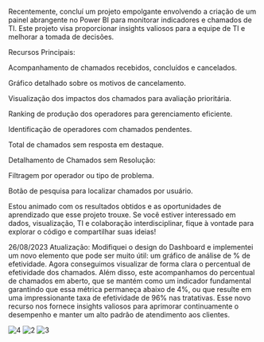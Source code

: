 Recentemente, concluí um projeto empolgante envolvendo a criação de um painel abrangente no Power BI para monitorar indicadores e chamados de TI. Este projeto visa proporcionar insights valiosos para a equipe de TI e melhorar a tomada de decisões.

Recursos Principais:

Acompanhamento de chamados recebidos, concluídos e cancelados.

Gráfico detalhado sobre os motivos de cancelamento.

Visualização dos impactos dos chamados para avaliação prioritária.

Ranking de produção dos operadores para gerenciamento eficiente.

Identificação de operadores com chamados pendentes.

Total de chamados sem resposta em destaque.

Detalhamento de Chamados sem Resolução:

Filtragem por operador ou tipo de problema.

Botão de pesquisa para localizar chamados por usuário.

Estou animado com os resultados obtidos e as oportunidades de aprendizado que esse projeto trouxe. Se você estiver interessado em dados, visualização, TI e colaboração interdisciplinar, fique à vontade para explorar o código e compartilhar suas ideias!

26/08/2023 Atualização: Modifiquei o design do Dashboard e implementei um novo elemento que pode ser muito útil: um gráfico de análise de % de efetividade. Agora conseguimos visualizar de forma clara o percentual de efetividade dos chamados. Além disso, este acompanhamos do percentual de chamados em aberto, que se mantém como um indicador fundamental garantindo que essa métrica permaneça abaixo de 4%, ou que resulte em uma impressionante taxa de efetividade de 96% nas tratativas. Esse novo recurso nos fornece insights valiosos para aprimorar continuamente o  desempenho e manter um alto padrão de atendimento aos clientes.


![4](https://github.com/GleisonAmorim/dash/assets/54336609/e893ec44-4664-4463-93ae-e4fe4e269391)
![2](https://github.com/GleisonAmorim/Dashboard-AcompanhamentoTI-PowerBi/assets/54336609/95091345-885e-4c5a-8b2d-e26a4aed2229)
![3](https://github.com/GleisonAmorim/dash/assets/54336609/bd6ba9f0-596b-4833-adbf-419cf892c6a3)
